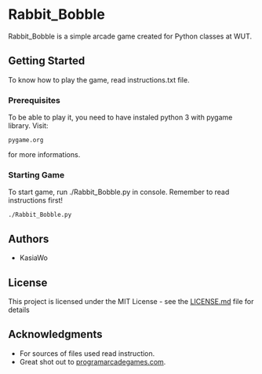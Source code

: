 # Rabbit_Bobble


Rabbit_Bobble is a simple arcade game created for Python classes at WUT.

## Getting Started

To know how to play the game, read instructions.txt file. 

### Prerequisites

To be able to play it, you need to have instaled python 3 with pygame library. Visit:

```
pygame.org
```
for more informations.

### Starting Game

To start game, run ./Rabbit_Bobble.py in console. Remember to read instructions first!

```
./Rabbit_Bobble.py
```

## Authors

* KasiaWo 

## License

This project is licensed under the MIT License - see the [LICENSE.md](LICENSE.md) file for details

## Acknowledgments

* For sources of files used read instruction.
* Great shot out to [programarcadegames.com](http://www.programarcadegames.com).

